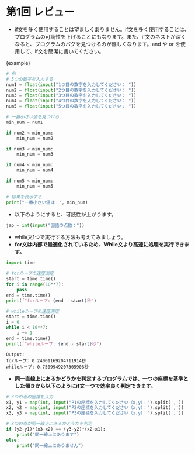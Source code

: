 # 第1回 レビュー
* if文を多く使用することは望ましくありません。if文を多く使用することは、プログラムの可読性を下げることにもなります。また、if文のネストが深くなると、プログラムのバグを見つけるのが難しくなります。and や or を使用して、if文を簡潔に書いてください。

(example)

```python
# 例
# 5つの数字を入力する
num1 = float(input("1つ目の数字を入力してください： "))
num2 = float(input("2つ目の数字を入力してください： "))
num3 = float(input("3つ目の数字を入力してください： "))
num4 = float(input("4つ目の数字を入力してください： "))
num5 = float(input("5つ目の数字を入力してください： "))

# 一番小さい値を見つける
min_num = num1

if num2 < min_num:
    min_num = num2

if num3 < min_num:
    min_num = num3

if num4 < min_num:
    min_num = num4

if num5 < min_num:
    min_num = num5

# 結果を表示する
print("一番小さい値は：", min_num)
```
* 以下のようにすると、可読性が上がります。
```python
jap = int(input("国語の点数："))
```
* while文1つで実行する方法も考えてみましょう。
* **for文は内部で最適化されているため、While文より高速に処理を実行できます。**
```python
import time

# forループの速度測定
start = time.time()
for i in range(10**7):
    pass
end = time.time()
print(f"forループ: {end - start}秒")

# whileループの速度測定
start = time.time()
i = 0
while i < 10**7:
    i += 1
end = time.time()
print(f"whileループ: {end - start}秒")
```

```
Output:
forループ: 0.24001169204711914秒
whileループ: 0.7509949207305908秒
```

* **同一直線上にあるかどうかを判定するプログラムでは、一つの座標を基準とした傾きから以下のようにif文一つで効率良く判定できます。**

```python
# 3つの点の座標を入力
x1, y1 = map(int, input("P1の座標を入力してください（x,y）：").split(','))
x2, y2 = map(int, input("P2の座標を入力してください（x,y）：").split(','))
x3, y3 = map(int, input("P3の座標を入力してください（x,y）：").split(','))

# 3つの点が同一線上にあるかどうかを判定
if (y2-y1)*(x3-x2) == (y3-y2)*(x2-x1):
    print("同一線上にあります")
else:
    print("同一線上にありません")

```
